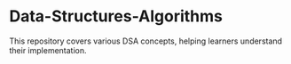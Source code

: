 # Data-Structures-Algorithms
This repository covers various DSA concepts, helping learners understand their implementation.
